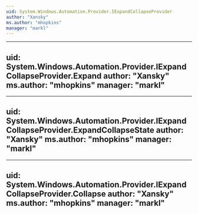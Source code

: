 ```yaml
---
uid: System.Windows.Automation.Provider.IExpandCollapseProvider
author: "Xansky"
ms.author: "mhopkins"
manager: "markl"
---
```


---
uid: System.Windows.Automation.Provider.IExpandCollapseProvider.Expand
author: "Xansky"
ms.author: "mhopkins"
manager: "markl"
---

---
uid: System.Windows.Automation.Provider.IExpandCollapseProvider.ExpandCollapseState
author: "Xansky"
ms.author: "mhopkins"
manager: "markl"
---

---
uid: System.Windows.Automation.Provider.IExpandCollapseProvider.Collapse
author: "Xansky"
ms.author: "mhopkins"
manager: "markl"
---
